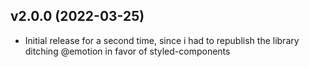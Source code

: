 ## v2.0.0 (2022-03-25)

- Initial release for a second time, since i had to republish the library ditching @emotion in favor
  of styled-components
